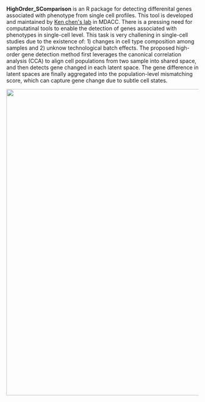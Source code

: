 **HighOrder_SComparison** is an R package for detecting differenital genes associated with phenotype from single cell profiles. This tool is developed and maintained by [Ken chen's lab](https://www.mdanderson.org/research/departments-labs-institutes/labs/ken-chen-laboratory.html) in MDACC. There is a pressing need for computatinal tools to enable the detection of genes associated with phenotypes in single-cell level. This task is very challening in single-cell studies due to the existence of: 1) changes in cell type composition among samples and 2) unknow technological batch effects. The proposed high-order gene detection method first leverages the canonical correlation analysis (CCA) to align cell populations from two sample into shared space, and then detects gene changed in each latent space. The gene difference in latent spaces are finally aggregated into the population-level mismatching score, which can capture gene change due to subtle cell states.

<image src="./doc/image/logo.png" width="800"> 
